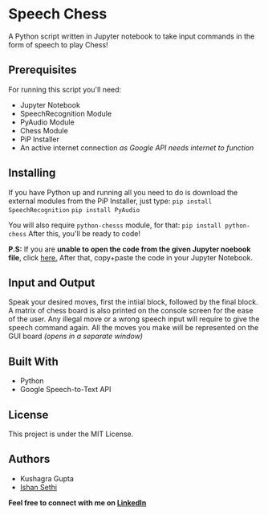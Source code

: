 # Speech Chess 

A Python script written in Jupyter notebook to take input commands in the form of speech to play Chess!

## Prerequisites

For running this script you'll need:
* Jupyter Notebook
* SpeechRecognition Module
* PyAudio Module
* Chess Module
* PiP Installer
* An active internet connection *as Google API needs internet to function*

## Installing

If you have Python up and running all you need to do is download the external modules from the PiP Installer, just type:
```pip install SpeechRecognition```
```pip install PyAudio```

You will also require ```python-chesss``` module, for that:
```pip install python-chess```
After this, you'll be ready to code!

**P.S:** If you are **unable to open the code from the given Jupyter noebook file**, click [here.](https://colab.research.google.com/drive/1CZI1nQHwf4-eMNQ_YTjm_w569ld8HUkI?usp=sharing)
After that, copy+paste the code in your Jupyter Notebook.

## Input and Output

Speak your desired moves, first the intiial block, followed by the final block. A matrix of chess board is also printed on the console screen for the ease of the user.
Any illegal move or a wrong speech input will require to give the speech command again. 
All the moves you make will be represented on the GUI board *(opens in a separate window)*

## Built With 

* Python
* Google Speech-to-Text API 

## License

This project is under the MIT License.

## Authors

* Kushagra Gupta
* [Ishan Sethi](https://github.com/IshanSethi9)

**Feel free to connect with me on [LinkedIn](https://www.linkedin.com/in/kg1510/)**
